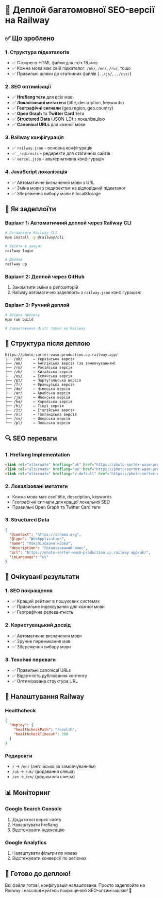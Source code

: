 # 🚀 Деплой багатомовної SEO-версії на Railway

## ✅ Що зроблено

### 1. **Структура підкаталогів**
- ✅ Створено HTML файли для всіх 16 мов
- ✅ Кожна мова має свій підкаталог: `/uk/`, `/en/`, `/ru/`, тощо
- ✅ Правильні шляхи до статичних файлів (`../js/`, `../css/`)

### 2. **SEO оптимізації**
- ✅ **Hreflang теги** для всіх мов
- ✅ **Локалізовані метатеги** (title, description, keywords)
- ✅ **Географічні сигнали** (geo.region, geo.country)
- ✅ **Open Graph** та **Twitter Card** теги
- ✅ **Structured Data** (JSON-LD) з локалізацією
- ✅ **Canonical URLs** для кожної мови

### 3. **Railway конфігурація**
- ✅ `railway.json` - основна конфігурація
- ✅ `_redirects` - редиректи для статичних сайтів
- ✅ `vercel.json` - альтернативна конфігурація

### 4. **JavaScript локалізація**
- ✅ Автоматичне визначення мови з URL
- ✅ Зміна мови з редиректом на відповідний підкаталог
- ✅ Збереження вибору мови в localStorage

## 🚀 Як задеплоїти

### Варіант 1: Автоматичний деплой через Railway CLI
```bash
# Встановити Railway CLI
npm install -g @railway/cli

# Увійти в акаунт
railway login

# Деплой
railway up
```

### Варіант 2: Деплой через GitHub
1. Закомітити зміни в репозиторій
2. Railway автоматично задеплоїть з `railway.json` конфігурацією

### Варіант 3: Ручний деплой
```bash
# Збірка проекту
npm run build

# Завантаження dist/ папки на Railway
```

## 📁 Структура після деплою

```
https://photo-sorter-wasm-production.up.railway.app/
├── /uk/     ← Українська версія
├── /en/     ← Англійська версія (за замовчуванням)
├── /ru/     ← Російська версія
├── /zh/     ← Китайська версія
├── /es/     ← Іспанська версія
├── /pt/     ← Португальська версія
├── /fr/     ← Французька версія
├── /de/     ← Німецька версія
├── /ar/     ← Арабська версія
├── /ja/     ← Японська версія
├── /ko/     ← Корейська версія
├── /hi/     ← Гінді версія
├── /it/     ← Італійська версія
├── /nl/     ← Голландська версія
├── /sv/     ← Шведська версія
└── /pl/     ← Польська версія
```

## 🔍 SEO переваги

### 1. **Hreflang Implementation**
```html
<link rel="alternate" hreflang="uk" href="https://photo-sorter-wasm-production.up.railway.app/uk/">
<link rel="alternate" hreflang="en" href="https://photo-sorter-wasm-production.up.railway.app/en/">
<link rel="alternate" hreflang="x-default" href="https://photo-sorter-wasm-production.up.railway.app/en/">
```

### 2. **Локалізовані метатеги**
- Кожна мова має свої title, description, keywords
- Географічні сигнали для кращої локальної SEO
- Правильні Open Graph та Twitter Card теги

### 3. **Structured Data**
```json
{
  "@context": "https://schema.org",
  "@type": "WebApplication",
  "name": "Локалізована назва",
  "description": "Локалізований опис",
  "url": "https://photo-sorter-wasm-production.up.railway.app/uk/",
  "inLanguage": "uk"
}
```

## 🎯 Очікувані результати

### 1. **SEO покращення**
- ✅ Кращий рейтинг в пошукових системах
- ✅ Правильне індексування для кожної мови
- ✅ Географічна релевантність

### 2. **Користувацький досвід**
- ✅ Автоматичне визначення мови
- ✅ Зручне перемикання мов
- ✅ Збереження вибору мови

### 3. **Технічні переваги**
- ✅ Правильні canonical URLs
- ✅ Відсутність дублювання контенту
- ✅ Оптимізована структура URL

## 🔧 Налаштування Railway

### Healthcheck
```json
{
  "deploy": {
    "healthcheckPath": "/health",
    "healthcheckTimeout": 300
  }
}
```

### Редиректи
- `/` → `/en/` (англійська за замовчуванням)
- `/uk` → `/uk/` (додавання слеша)
- `/en` → `/en/` (додавання слеша)

## 📊 Моніторинг

### Google Search Console
1. Додати всі версії сайту
2. Налаштувати hreflang
3. Відстежувати індексацію

### Google Analytics
1. Налаштувати фільтри по мовах
2. Відстежувати конверсії по регіонах

## 🎉 Готово до деплою!

Всі файли готові, конфігурація налаштована. Просто задеплойте на Railway і насолоджуйтесь покращеною SEO-оптимізацією! 🚀
